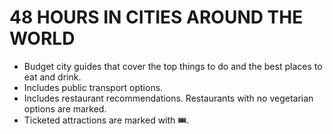 # 48 HOURS IN CITIES AROUND THE WORLD

- Budget city guides that cover the top things to do and the best places to eat and drink.
- Includes public transport options.
- Includes restaurant recommendations. Restaurants with no vegetarian options are marked.
- Ticketed attractions are marked with 🎟.
